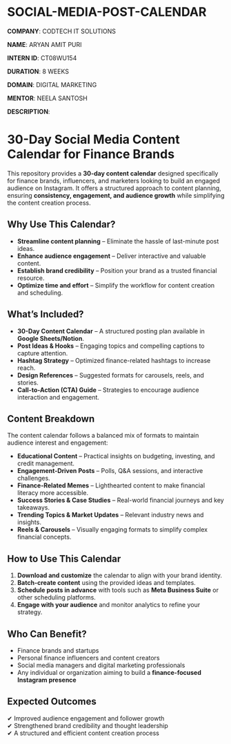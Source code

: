 # SOCIAL-MEDIA-POST-CALENDAR

**COMPANY**: CODTECH IT SOLUTIONS

**NAME**: ARYAN AMIT PURI

**INTERN ID**: CT08WU154

**DURATION**: 8 WEEKS

**DOMAIN**: DIGITAL MARKETING

**MENTOR**: NEELA SANTOSH

**DESCRIPTION**:
# 30-Day Social Media Content Calendar for Finance Brands 

This repository provides a **30-day content calendar** designed specifically for finance brands, influencers, and marketers looking to build an engaged audience on Instagram. It offers a structured approach to content planning, ensuring **consistency, engagement, and audience growth** while simplifying the content creation process.  

##  Why Use This Calendar?  
- **Streamline content planning** – Eliminate the hassle of last-minute post ideas.  
- **Enhance audience engagement** – Deliver interactive and valuable content.  
- **Establish brand credibility** – Position your brand as a trusted financial resource.  
- **Optimize time and effort** – Simplify the workflow for content creation and scheduling.  

##  What’s Included?  
- **30-Day Content Calendar** – A structured posting plan available in **Google Sheets/Notion**.  
- **Post Ideas & Hooks** – Engaging topics and compelling captions to capture attention.  
- **Hashtag Strategy** – Optimized finance-related hashtags to increase reach.  
- **Design References** – Suggested formats for carousels, reels, and stories.  
- **Call-to-Action (CTA) Guide** – Strategies to encourage audience interaction and engagement.  

##  Content Breakdown  
The content calendar follows a balanced mix of formats to maintain audience interest and engagement:  

- **Educational Content** – Practical insights on budgeting, investing, and credit management.  
- **Engagement-Driven Posts** – Polls, Q&A sessions, and interactive challenges.  
- **Finance-Related Memes** – Lighthearted content to make financial literacy more accessible.  
- **Success Stories & Case Studies** – Real-world financial journeys and key takeaways.  
- **Trending Topics & Market Updates** – Relevant industry news and insights.  
- **Reels & Carousels** – Visually engaging formats to simplify complex financial concepts.  

##  How to Use This Calendar  
1. **Download and customize** the calendar to align with your brand identity.  
2. **Batch-create content** using the provided ideas and templates.  
3. **Schedule posts in advance** with tools such as **Meta Business Suite** or other scheduling platforms.  
4. **Engage with your audience** and monitor analytics to refine your strategy.  

##  Who Can Benefit?  
- Finance brands and startups  
- Personal finance influencers and content creators  
- Social media managers and digital marketing professionals  
- Any individual or organization aiming to build a **finance-focused Instagram presence**  

##  Expected Outcomes  
✔ Improved audience engagement and follower growth  
✔ Strengthened brand credibility and thought leadership  
✔ A structured and efficient content creation process  
